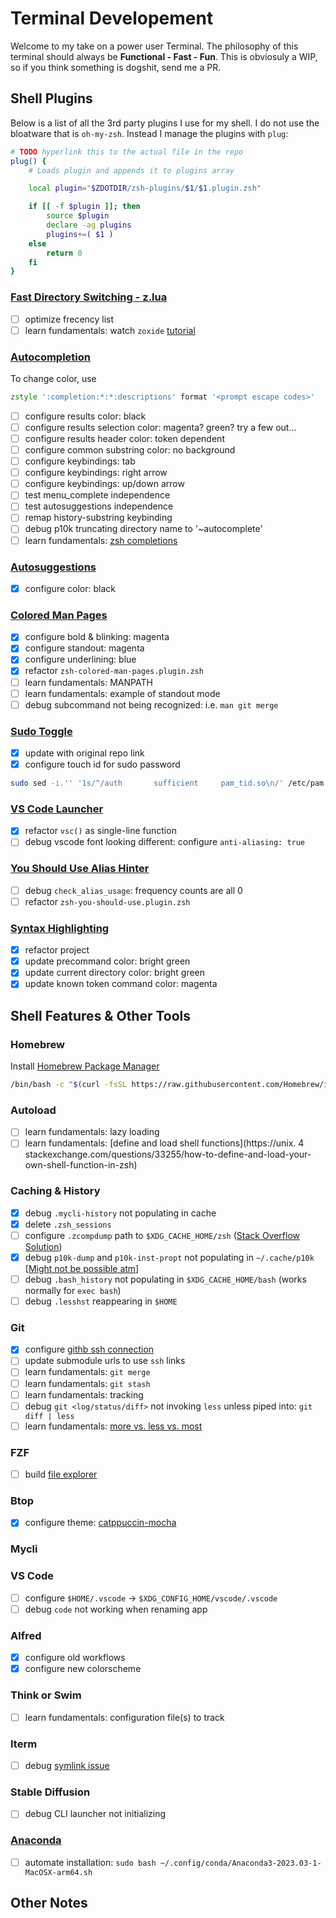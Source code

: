 # Terminal Developement

Welcome to my take on a power user Terminal. 
The philosophy of this terminal should always be **Functional - Fast - Fun**. 
This is obviosuly a WIP, so if you think something is dogshit, send me a PR.

## Shell Plugins

Below is a list of all the 3rd party plugins I use for my shell. I do not use the bloatware that is `oh-my-zsh`. Instead I manage the plugins with `plug`:

```zsh
# TODO hyperlink this to the actual file in the repo
plug() {
    # Loads plugin and appends it to plugins array

    local plugin="$ZDOTDIR/zsh-plugins/$1/$1.plugin.zsh"

    if [[ -f $plugin ]]; then
        source $plugin
        declare -ag plugins
        plugins+=( $1 )
    else
        return 0
    fi
}
```

### [Fast Directory Switching - z.lua](https://github.com/vivek-x-jha/z.lua)

- [ ] optimize frecency list
- [ ] learn fundamentals: watch `zoxide` [tutorial](https://youtu.be/aghxkpyRVDY?si=jBZuI3aLJf1nl_po)

### [Autocompletion](https://github.com/marlonrichert/zsh-autocomplete)

To change color, use 
```zsh
zstyle ':completion:*:*:descriptions' format '<prompt escape codes>'
```

- [ ] configure results color: black 
- [ ] configure results selection color: magenta? green? try a few out...
- [ ] configure results header color: token dependent
- [ ] configure common substring color: no background
- [ ] configure keybindings: tab
- [ ] configure keybindings: right arrow
- [ ] configure keybindings: up/down arrow
- [ ] test menu_complete independence
- [ ] test autosuggestions independence
- [ ] remap history-substring keybinding
- [ ] debug p10k truncating directory name to '~autocomplete'
- [ ] learn fundamentals: [zsh completions](https://thevaluable.dev/zsh-completion-guide-examples/)

### [Autosuggestions](https://github.com/vivek-x-jha/zsh-autosuggestions)

- [x] configure color: black

### [Colored Man Pages](https://github.com/ohmyzsh/ohmyzsh/tree/master/plugins/colored-man-pages)

- [x] configure bold & blinking: magenta
- [x] configure standout: magenta
- [x] configure underlining: blue
- [x] refactor `zsh-colored-man-pages.plugin.zsh`
- [ ] learn fundamentals: MANPATH
- [ ] learn fundamentals: example of standout mode
- [ ] debug subcommand not being recognized: i.e. `man git merge`

### [Sudo Toggle](https://github.com/ohmyzsh/ohmyzsh/blob/master/plugins/sudo)

- [x] update with original repo link
- [x] configure touch id for sudo password

```zsh
sudo sed -i.'' '1s/^/auth       sufficient     pam_tid.so\n/' /etc/pam.d/sudo
```

### [VS Code Launcher](https://github.com/ohmyzsh/ohmyzsh/blob/master/plugins/vscode)

- [x] refactor `vsc()` as single-line function
- [ ] debug vscode font looking different: configure `anti-aliasing: true`

### [You Should Use Alias Hinter](https://github.com/vivek-x-jha/zsh-you-should-use)

- [ ] debug `check_alias_usage`: frequency counts are all 0
- [ ] refactor `zsh-you-should-use.plugin.zsh`

### [Syntax Highlighting](https://github.com/vivek-x-jha/zsh-syntax-highlighting)

- [x] refactor project
- [x] update precommand color: bright green
- [x] update current directory color: bright green
- [x] update known token command color: magenta

## Shell Features & Other Tools 

### Homebrew

Install [Homebrew Package Manager](https://brew.sh/)

```sh
/bin/bash -c "$(curl -fsSL https://raw.githubusercontent.com/Homebrew/install/HEAD/install.sh)"
```

### Autoload

- [ ] learn fundamentals: lazy loading
- [ ] learn fundamentals: [define and load shell functions](https://unix.
  4 stackexchange.com/questions/33255/how-to-define-and-load-your-own-shell-function-in-zsh)

### Caching & History

- [x] debug `.mycli-history` not populating in cache
- [x] delete `.zsh_sessions`
- [ ] configure `.zcompdump` path to `$XDG_CACHE_HOME/zsh` ([Stack Overflow Solution](https://superuser.com/a/1785259/930403))
- [x] debug `p10k-dump` and `p10k-inst-propt` not populating in `~/.cache/p10k` [[Might not be possible atm](https://github.com/romkatv/powerlevel10k/issues/1817)]
- [ ] debug `.bash_history` not populating in `$XDG_CACHE_HOME/bash` (works normally for `exec bash`)
- [ ] debug `.lesshst` reappearing in `$HOME`

### Git

- [x] configure [githb ssh connection](https://docs.github.com/en/authentication/connecting-to-github-with-ssh)
- [ ] update submodule urls to use `ssh` links
- [ ] learn fundamentals: `git merge`
- [ ] learn fundamentals: `git stash`
- [ ] learn fundamentals: tracking
- [ ] debug `git <log/status/diff>` not invoking `less` unless piped into: `git diff | less`
- [ ] learn fundamentals: [more vs. less vs. most](https://www.baeldung.com/linux/more-less-most-commands)

### FZF

- [ ] build [file explorer](https://thevaluable.dev/practical-guide-fzf-example/)

### Btop

- [x] configure theme: [catppuccin-mocha](https://github.com/catppuccin/btop)

### Mycli


### VS Code

- [ ] configure `$HOME/.vscode` -> `$XDG_CONFIG_HOME/vscode/.vscode`
- [ ] debug `code` not working when renaming app

### Alfred

- [x] configure old workflows
- [x] configure new colorscheme

### Think or Swim

- [ ] learn fundamentals: configuration file(s) to track

### Iterm

- [ ] debug [symlink issue](https://stackoverflow.com/questions/78105340/iterm2-keeps-recreating-symlink)

### Stable Diffusion

- [ ] debug CLI launcher not initializing

### [Anaconda](https://www.anaconda.com/download#downloads)

- [ ] automate installation: `sudo bash ~/.config/conda/Anaconda3-2023.03-1-MacOSX-arm64.sh`

## Other Notes

